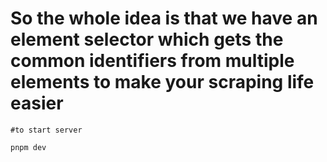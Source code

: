 # So the whole idea is that we have an element selector which gets the common identifiers from multiple elements to make your scraping life easier

```
#to start server

pnpm dev
```